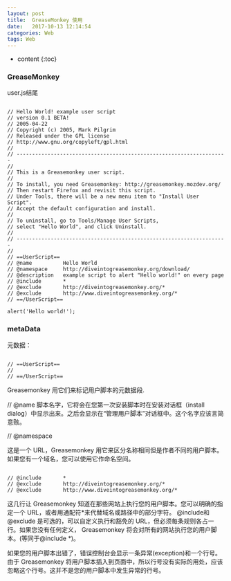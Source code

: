 ```yaml
---
layout: post
title:  GreaseMonkey 使用
date:   2017-10-13 12:14:54
categories: Web
tags: Web
---
```


* content
{:toc}


### GreaseMonkey


user.js结尾

```

// Hello World! example user script
// version 0.1 BETA!
// 2005-04-22
// Copyright (c) 2005, Mark Pilgrim
// Released under the GPL license
// http://www.gnu.org/copyleft/gpl.html
//
// --------------------------------------------------------------------
//
// This is a Greasemonkey user script.
//
// To install, you need Greasemonkey: http://greasemonkey.mozdev.org/
// Then restart Firefox and revisit this script.
// Under Tools, there will be a new menu item to "Install User Script".
// Accept the default configuration and install.
//
// To uninstall, go to Tools/Manage User Scripts,
// select "Hello World", and click Uninstall.
//
// --------------------------------------------------------------------
//
// ==UserScript==
// @name          Hello World
// @namespace     http://diveintogreasemonkey.org/download/
// @description   example script to alert "Hello world!" on every page
// @include       *
// @exclude       http://diveintogreasemonkey.org/*
// @exclude       http://www.diveintogreasemonkey.org/*
// ==/UserScript==

alert('Hello world!');

```


### metaData

元数据：
```

// ==UserScript==
//
// ==/UserScript==
```

Greasemonkey 用它们来标记用户脚本的元数据段.

// @name
脚本名字，它将会在您第一次安装脚本时在安装对话框（install dialog）中显示出来。之后会显示在“管理用户脚本”对话框中。这个名字应该言简意赅。 

// @namespace

这是一个 URL，Greasemonkey 用它来区分名称相同但是作者不同的用户脚本。如果您有一个域名，您可以使用它作命名空间。
```

// @include       *
// @exclude       http://diveintogreasemonkey.org/*
// @exclude       http://www.diveintogreasemonkey.org/*
```

这几行让 Greasemonkey 知道在那些网站上执行您的用户脚本。您可以明确的指定一个 URL，或者用通配符*来代替域名或路径中的部分字符。
@include和@exclude 是可选的，可以自定义执行和豁免的 URL，但必须每条规则各占一行。如果您没有任何定义， Greasemonkey 将会对所有的网站执行您的用户脚本。(等同于@include *)。 


如果您的用户脚本出错了，错误控制台会显示一条异常(exception)和一个行号。由于 Greasemonkey 将用户脚本插入到页面中，所以行号没有实际的用处，应该忽略这个行号。这并不是您的用户脚本中发生异常的行号。 
